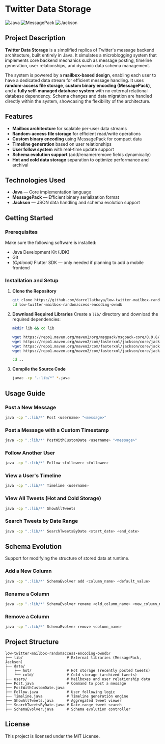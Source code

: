 # Twitter Data Storage

![Java](https://img.shields.io/badge/Java-ED8B00?style=for-the-badge&logo=openjdk&logoColor=white)
![MessagePack](https://img.shields.io/badge/MessagePack-8B4513?style=for-the-badge)
![Jackson](https://img.shields.io/badge/Jackson-3E7EBF?style=for-the-badge)


## Project Description

**Twitter Data Storage** is a simplified replica of Twitter's message backend architecture, built entirely in Java. It simulates a microblogging system that implements core backend mechanics such as message posting, timeline generation, user relationships, and dynamic data schema management.

The system is powered by a **mailbox-based design**, enabling each user to have a dedicated data stream for efficient message handling. It uses **random-access file storage**, **custom binary encoding (MessagePack)**, and a **fully self-managed database system** with no external relational database dependency. Schema changes and data migration are handled directly within the system, showcasing the flexibility of the architecture.



## Features

- **Mailbox architecture** for scalable per-user data streams  
- **Random-access file storage** for efficient read/write operations  
- **Custom binary encoding** using MessagePack for compact data  
- **Timeline generation** based on user relationships  
- **User follow system** with real-time update support  
- **Schema evolution support** (add/rename/remove fields dynamically)  
- **Hot and cold data storage** separation to optimize performance and archival  



## Technologies Used

- **Java** — Core implementation language  
- **MessagePack** — Efficient binary serialization format  
- **Jackson** — JSON data handling and schema evolution support  



## Getting Started

### Prerequisites

Make sure the following software is installed:

- Java Development Kit (JDK)
- Git
- *(Optional)* Flutter SDK — only needed if planning to add a mobile frontend



### Installation and Setup

1. **Clone the Repository**
   ```bash
   git clone https://github.com/darrellathaya/low-twitter-mailbox-randomaccess-encoding-owndb.git
   cd low-twitter-mailbox-randomaccess-encoding-owndb
   ```

2. **Download Required Libraries**
   Create a `lib/` directory and download the required dependencies:
   ```bash
   mkdir lib && cd lib

   wget https://repo1.maven.org/maven2/org/msgpack/msgpack-core/0.9.8/msgpack-core-0.9.8.jar
   wget https://repo1.maven.org/maven2/com/fasterxml/jackson/core/jackson-databind/2.15.3/jackson-databind-2.15.3.jar
   wget https://repo1.maven.org/maven2/com/fasterxml/jackson/core/jackson-core/2.15.3/jackson-core-2.15.3.jar
   wget https://repo1.maven.org/maven2/com/fasterxml/jackson/core/jackson-annotations/2.15.3/jackson-annotations-2.15.3.jar

   cd ..
   ```

3. **Compile the Source Code**
   ```bash
   javac -cp ".:lib/*" *.java
   ```



## Usage Guide

### Post a New Message
```bash
java -cp ".:lib/*" Post <username> "<message>"
```

### Post a Message with a Custom Timestamp
```bash
java -cp ".:lib/*" PostWithCustomDate <username> "<message>"
```

### Follow Another User
```bash
java -cp ".:lib/*" Follow <follower> <followee>
```

### View a User's Timeline
```bash
java -cp ".:lib/*" Timeline <username>
```

### View All Tweets (Hot and Cold Storage)
```bash
java -cp ".:lib/*" ShowAllTweets
```

### Search Tweets by Date Range
```bash
java -cp ".:lib/*" SearchTweetsByDate <start_date> <end_date>
```



## Schema Evolution

Support for modifying the structure of stored data at runtime.

### Add a New Column
```bash
java -cp ".:lib/*" SchemaEvolver add <column_name> <default_value>
```

### Rename a Column
```bash
java -cp ".:lib/*" SchemaEvolver rename <old_column_name> <new_column_name>
```

### Remove a Column
```bash
java -cp ".:lib/*" SchemaEvolver remove <column_name>
```



## Project Structure

```
low-twitter-mailbox-randomaccess-encoding-owndb/
├── lib/                    # External libraries (MessagePack, Jackson)
├── data/
│   ├── hot/                # Hot storage (recently posted tweets)
│   └── cold/               # Cold storage (archived tweets)
├── users/                  # Mailboxes and user relationship data
├── Post.java               # Command to post a message
├── PostWithCustomDate.java
├── Follow.java             # User following logic
├── Timeline.java           # Timeline generation engine
├── ShowAllTweets.java      # Aggregated tweet viewer
├── SearchTweetsByDate.java # Date-range tweet search
├── SchemaEvolver.java      # Schema evolution controller
```



## License

This project is licensed under the MIT License.
